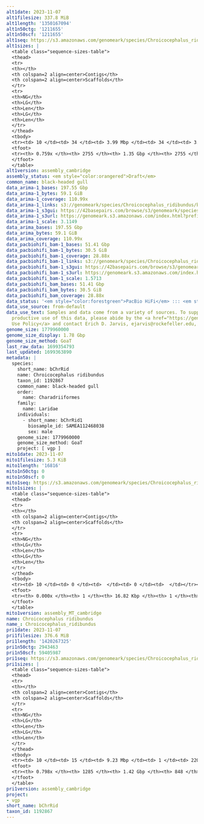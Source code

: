 ```yaml
---
alt1date: 2023-11-07
alt1filesize: 337.8 MiB
alt1length: '1350167094'
alt1n50ctg: '1211655'
alt1n50scf: '1211655'
alt1seq: https://s3.amazonaws.com/genomeark/species/Chroicocephalus_ridibundus/bChrRid1/assembly_cambridge/bChrRid1.alt.asm.20231107.fasta.gz
alt1sizes: |
  <table class="sequence-sizes-table">
  <thead>
  <tr>
  <th></th>
  <th colspan=2 align=center>Contigs</th>
  <th colspan=2 align=center>Scaffolds</th>
  </tr>
  <tr>
  <th>NG</th>
  <th>LG</th>
  <th>Len</th>
  <th>LG</th>
  <th>Len</th>
  </tr>
  </thead>
  <tbody>
  <tr><td> 10 </td><td> 34 </td><td> 3.99 Mbp </td><td> 34 </td><td> 3.99 Mbp </td></tr><tr><td> 20 </td><td> 86 </td><td> 2.94 Mbp </td><td> 86 </td><td> 2.94 Mbp </td></tr><tr><td> 30 </td><td> 157 </td><td> 2.16 Mbp </td><td> 157 </td><td> 2.16 Mbp </td></tr><tr><td> 40 </td><td> 252 </td><td> 1.65 Mbp </td><td> 252 </td><td> 1.65 Mbp </td></tr><tr style="background-color:#cccccc;"><td> 50 </td><td> 380 </td><td> 1.21 Mbp </td><td> 380 </td><td> 1.21 Mbp </td></tr><tr><td> 60 </td><td> 565 </td><td> 0.75 Mbp </td><td> 565 </td><td> 0.75 Mbp </td></tr><tr><td> 70 </td><td> 941 </td><td> 272.24 Kbp </td><td> 941 </td><td> 272.24 Kbp </td></tr><tr><td> 80 </td><td> 0 </td><td>  </td><td> 0 </td><td>  </td></tr><tr><td> 90 </td><td> 0 </td><td>  </td><td> 0 </td><td>  </td></tr><tr><td> 100 </td><td> 0 </td><td>  </td><td> 0 </td><td>  </td></tr></tbody>
  <tfoot>
  <tr><th> 0.759x </th><th> 2755 </th><th> 1.35 Gbp </th><th> 2755 </th><th> 1.35 Gbp </th></tr>
  </tfoot>
  </table>
alt1version: assembly_cambridge
assembly_status: <em style="color:orangered">Draft</em>
common_name: black-headed gull
data_arima-1_bases: 197.55 Gbp
data_arima-1_bytes: 59.1 GiB
data_arima-1_coverage: 110.99x
data_arima-1_links: s3://genomeark/species/Chroicocephalus_ridibundus/bChrRid1/genomic_data/arima/<br>
data_arima-1_s3gui: https://42basepairs.com/browse/s3/genomeark/species/Chroicocephalus_ridibundus/bChrRid1/genomic_data/arima/
data_arima-1_s3url: https://genomeark.s3.amazonaws.com/index.html?prefix=species/Chroicocephalus_ridibundus/bChrRid1/genomic_data/arima/
data_arima-1_scale: 3.1149
data_arima_bases: 197.55 Gbp
data_arima_bytes: 59.1 GiB
data_arima_coverage: 110.99x
data_pacbiohifi_bam-1_bases: 51.41 Gbp
data_pacbiohifi_bam-1_bytes: 30.5 GiB
data_pacbiohifi_bam-1_coverage: 28.88x
data_pacbiohifi_bam-1_links: s3://genomeark/species/Chroicocephalus_ridibundus/bChrRid1/genomic_data/pacbio_hifi/<br>
data_pacbiohifi_bam-1_s3gui: https://42basepairs.com/browse/s3/genomeark/species/Chroicocephalus_ridibundus/bChrRid1/genomic_data/pacbio_hifi/
data_pacbiohifi_bam-1_s3url: https://genomeark.s3.amazonaws.com/index.html?prefix=species/Chroicocephalus_ridibundus/bChrRid1/genomic_data/pacbio_hifi/
data_pacbiohifi_bam-1_scale: 1.5713
data_pacbiohifi_bam_bases: 51.41 Gbp
data_pacbiohifi_bam_bytes: 30.5 GiB
data_pacbiohifi_bam_coverage: 28.88x
data_status: '<em style="color:forestgreen">PacBio HiFi</em> ::: <em style="color:forestgreen">Arima</em>'
data_use_source: from-default
data_use_text: Samples and data come from a variety of sources. To support fair and
  productive use of this data, please abide by the <a href="https://genome10k.soe.ucsc.edu/data-use-policies/">Data
  Use Policy</a> and contact Erich D. Jarvis, ejarvis@rockefeller.edu, with any questions.
genome_size: 1779960000
genome_size_display: 1.78 Gbp
genome_size_method: GoaT
last_raw_data: 1699354793
last_updated: 1699363890
metadata: |
  species:
    short_name: bChrRid
    name: Chroicocephalus ridibundus
    taxon_id: 1192867
    common_name: black-headed gull
    order:
      name: Charadriiformes
    family:
      name: Laridae
    individuals:
      - short_name: bChrRid1
        biosample_id: SAMEA112468038
        sex: male
    genome_size: 1779960000
    genome_size_method: GoaT
    project: [ vgp ]
mito1date: 2023-11-07
mito1filesize: 5.3 KiB
mito1length: '16816'
mito1n50ctg: 0
mito1n50scf: 0
mito1seq: https://s3.amazonaws.com/genomeark/species/Chroicocephalus_ridibundus/bChrRid1/assembly_MT_cambridge/bChrRid1.MT.20231107.fasta.gz
mito1sizes: |
  <table class="sequence-sizes-table">
  <thead>
  <tr>
  <th></th>
  <th colspan=2 align=center>Contigs</th>
  <th colspan=2 align=center>Scaffolds</th>
  </tr>
  <tr>
  <th>NG</th>
  <th>LG</th>
  <th>Len</th>
  <th>LG</th>
  <th>Len</th>
  </tr>
  </thead>
  <tbody>
  <tr><td> 10 </td><td> 0 </td><td>  </td><td> 0 </td><td>  </td></tr><tr><td> 20 </td><td> 0 </td><td>  </td><td> 0 </td><td>  </td></tr><tr><td> 30 </td><td> 0 </td><td>  </td><td> 0 </td><td>  </td></tr><tr><td> 40 </td><td> 0 </td><td>  </td><td> 0 </td><td>  </td></tr><tr style="background-color:#cccccc;"><td> 50 </td><td> 0 </td><td style="background-color:#ff8888;">  </td><td> 0 </td><td style="background-color:#ff8888;">  </td></tr><tr><td> 60 </td><td> 0 </td><td>  </td><td> 0 </td><td>  </td></tr><tr><td> 70 </td><td> 0 </td><td>  </td><td> 0 </td><td>  </td></tr><tr><td> 80 </td><td> 0 </td><td>  </td><td> 0 </td><td>  </td></tr><tr><td> 90 </td><td> 0 </td><td>  </td><td> 0 </td><td>  </td></tr><tr><td> 100 </td><td> 0 </td><td>  </td><td> 0 </td><td>  </td></tr></tbody>
  <tfoot>
  <tr><th> 0.000x </th><th> 1 </th><th> 16.82 Kbp </th><th> 1 </th><th> 16.82 Kbp </th></tr>
  </tfoot>
  </table>
mito1version: assembly_MT_cambridge
name: Chroicocephalus ridibundus
name_: Chroicocephalus_ridibundus
pri1date: 2023-11-07
pri1filesize: 376.6 MiB
pri1length: '1420267325'
pri1n50ctg: 2943463
pri1n50scf: 59405987
pri1seq: https://s3.amazonaws.com/genomeark/species/Chroicocephalus_ridibundus/bChrRid1/assembly_cambridge/bChrRid1.pri.asm.20231107.fasta.gz
pri1sizes: |
  <table class="sequence-sizes-table">
  <thead>
  <tr>
  <th></th>
  <th colspan=2 align=center>Contigs</th>
  <th colspan=2 align=center>Scaffolds</th>
  </tr>
  <tr>
  <th>NG</th>
  <th>LG</th>
  <th>Len</th>
  <th>LG</th>
  <th>Len</th>
  </tr>
  </thead>
  <tbody>
  <tr><td> 10 </td><td> 15 </td><td> 9.23 Mbp </td><td> 1 </td><td> 220.91 Mbp </td></tr><tr><td> 20 </td><td> 38 </td><td> 6.71 Mbp </td><td> 2 </td><td> 170.22 Mbp </td></tr><tr><td> 30 </td><td> 68 </td><td> 5.29 Mbp </td><td> 4 </td><td> 95.72 Mbp </td></tr><tr><td> 40 </td><td> 106 </td><td> 3.96 Mbp </td><td> 6 </td><td> 81.11 Mbp </td></tr><tr style="background-color:#cccccc;"><td> 50 </td><td> 157 </td><td style="background-color:#88ff88;"> 2.94 Mbp </td><td> 8 </td><td style="background-color:#88ff88;"> 59.41 Mbp </td></tr><tr><td> 60 </td><td> 229 </td><td> 2.00 Mbp </td><td> 13 </td><td> 22.60 Mbp </td></tr><tr><td> 70 </td><td> 352 </td><td> 0.99 Mbp </td><td> 36 </td><td> 2.18 Mbp </td></tr><tr><td> 80 </td><td> 0 </td><td>  </td><td> 0 </td><td>  </td></tr><tr><td> 90 </td><td> 0 </td><td>  </td><td> 0 </td><td>  </td></tr><tr><td> 100 </td><td> 0 </td><td>  </td><td> 0 </td><td>  </td></tr></tbody>
  <tfoot>
  <tr><th> 0.798x </th><th> 1285 </th><th> 1.42 Gbp </th><th> 848 </th><th> 1.42 Gbp </th></tr>
  </tfoot>
  </table>
pri1version: assembly_cambridge
project:
- vgp
short_name: bChrRid
taxon_id: 1192867
---
```

